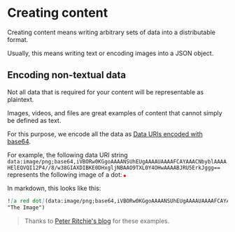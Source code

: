 # Creating content

Creating content means writing arbitrary sets of data into a distributable format.

Usually, this means writing text or encoding images into a JSON object.

## Encoding non-textual data

Not all data that is required for your content will be representable as plaintext.

Images, videos, and files are great examples of content that cannot simply be
defined as text.

For this purpose, we encode all the data as [Data URIs encoded with base64](https://en.wikipedia.org/wiki/Data_URI_scheme).

For example, the following data URI string `data:image/png;base64,iVBORw0KGgoAAAANSUhEUgAAAAUAAAAFCAYAAACNbyblAAAAHElEQVQI12P4//8/w38GIAXDIBKE0DHxgljNBAAO9TXL0Y4OHwAAAABJRU5ErkJggg==`
represents the following image of a dot:
![a red dot](data:image/png;base64,iVBORw0KGgoAAAANSUhEUgAAAAUAAAAFCAYAAACNbyblAAAAHElEQVQI12P4//8/w38GIAXDIBKE0DHxgljNBAAO9TXL0Y4OHwAAAABJRU5ErkJggg==
"The Image")

In markdown, this looks like this:

```md
![a red dot](data:image/png;base64,iVBORw0KGgoAAAANSUhEUgAAAAUAAAAFCAYAAACNbyblAAAAHElEQVQI12P4//8/w38GIAXDIBKE0DHxgljNBAAO9TXL0Y4OHwAAAABJRU5ErkJggg==
"The Image")
```

> Thanks to [Peter Ritchie's blog](https://blog.peterritchie.com/posts/data-urls-in-markdown)
> for these examples.
